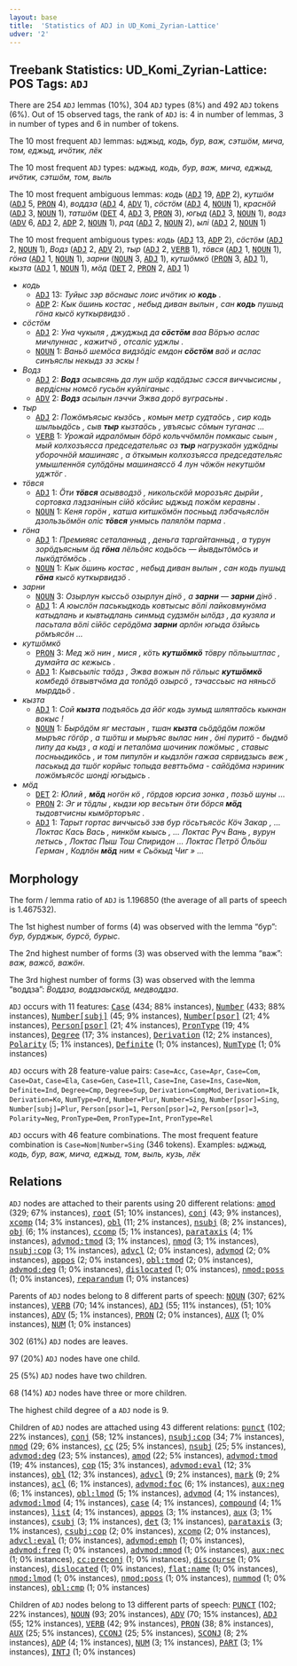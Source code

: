 ```yaml
---
layout: base
title:  'Statistics of ADJ in UD_Komi_Zyrian-Lattice'
udver: '2'
---
```


## Treebank Statistics: UD_Komi_Zyrian-Lattice: POS Tags: `ADJ`

There are 254 `ADJ` lemmas (10%), 304 `ADJ` types (8%) and 492 `ADJ` tokens (6%).
Out of 15 observed tags, the rank of `ADJ` is: 4 in number of lemmas, 3 in number of types and 6 in number of tokens.

The 10 most frequent `ADJ` lemmas: <em>ыджыд, кодь, бур, важ, сэтшӧм, мича, том, еджыд, ичӧтик, лёк</em>

The 10 most frequent `ADJ` types:  <em>ыджыд, кодь, бур, важ, мича, еджыд, ичӧтик, сэтшӧм, том, выль</em>

The 10 most frequent ambiguous lemmas: <em>кодь</em> (<tt><a href="kpv_lattice-pos-ADJ.html">ADJ</a></tt> 19, <tt><a href="kpv_lattice-pos-ADP.html">ADP</a></tt> 2), <em>кутшӧм</em> (<tt><a href="kpv_lattice-pos-ADJ.html">ADJ</a></tt> 5, <tt><a href="kpv_lattice-pos-PRON.html">PRON</a></tt> 4), <em>воддза</em> (<tt><a href="kpv_lattice-pos-ADJ.html">ADJ</a></tt> 4, <tt><a href="kpv_lattice-pos-ADV.html">ADV</a></tt> 1), <em>сӧстӧм</em> (<tt><a href="kpv_lattice-pos-ADJ.html">ADJ</a></tt> 4, <tt><a href="kpv_lattice-pos-NOUN.html">NOUN</a></tt> 1), <em>краснӧй</em> (<tt><a href="kpv_lattice-pos-ADJ.html">ADJ</a></tt> 3, <tt><a href="kpv_lattice-pos-NOUN.html">NOUN</a></tt> 1), <em>татшӧм</em> (<tt><a href="kpv_lattice-pos-DET.html">DET</a></tt> 4, <tt><a href="kpv_lattice-pos-ADJ.html">ADJ</a></tt> 3, <tt><a href="kpv_lattice-pos-PRON.html">PRON</a></tt> 3), <em>югыд</em> (<tt><a href="kpv_lattice-pos-ADJ.html">ADJ</a></tt> 3, <tt><a href="kpv_lattice-pos-NOUN.html">NOUN</a></tt> 1), <em>водз</em> (<tt><a href="kpv_lattice-pos-ADV.html">ADV</a></tt> 6, <tt><a href="kpv_lattice-pos-ADJ.html">ADJ</a></tt> 2, <tt><a href="kpv_lattice-pos-ADP.html">ADP</a></tt> 2, <tt><a href="kpv_lattice-pos-NOUN.html">NOUN</a></tt> 1), <em>рад</em> (<tt><a href="kpv_lattice-pos-ADJ.html">ADJ</a></tt> 2, <tt><a href="kpv_lattice-pos-NOUN.html">NOUN</a></tt> 2), <em>ылі</em> (<tt><a href="kpv_lattice-pos-ADJ.html">ADJ</a></tt> 2, <tt><a href="kpv_lattice-pos-NOUN.html">NOUN</a></tt> 1)

The 10 most frequent ambiguous types:  <em>кодь</em> (<tt><a href="kpv_lattice-pos-ADJ.html">ADJ</a></tt> 13, <tt><a href="kpv_lattice-pos-ADP.html">ADP</a></tt> 2), <em>сӧстӧм</em> (<tt><a href="kpv_lattice-pos-ADJ.html">ADJ</a></tt> 2, <tt><a href="kpv_lattice-pos-NOUN.html">NOUN</a></tt> 1), <em>Водз</em> (<tt><a href="kpv_lattice-pos-ADJ.html">ADJ</a></tt> 2, <tt><a href="kpv_lattice-pos-ADV.html">ADV</a></tt> 2), <em>тыр</em> (<tt><a href="kpv_lattice-pos-ADJ.html">ADJ</a></tt> 2, <tt><a href="kpv_lattice-pos-VERB.html">VERB</a></tt> 1), <em>тӧвся</em> (<tt><a href="kpv_lattice-pos-ADJ.html">ADJ</a></tt> 1, <tt><a href="kpv_lattice-pos-NOUN.html">NOUN</a></tt> 1), <em>гӧна</em> (<tt><a href="kpv_lattice-pos-ADJ.html">ADJ</a></tt> 1, <tt><a href="kpv_lattice-pos-NOUN.html">NOUN</a></tt> 1), <em>зарни</em> (<tt><a href="kpv_lattice-pos-NOUN.html">NOUN</a></tt> 3, <tt><a href="kpv_lattice-pos-ADJ.html">ADJ</a></tt> 1), <em>кутшӧмкӧ</em> (<tt><a href="kpv_lattice-pos-PRON.html">PRON</a></tt> 3, <tt><a href="kpv_lattice-pos-ADJ.html">ADJ</a></tt> 1), <em>кызта</em> (<tt><a href="kpv_lattice-pos-ADJ.html">ADJ</a></tt> 1, <tt><a href="kpv_lattice-pos-NOUN.html">NOUN</a></tt> 1), <em>мӧд</em> (<tt><a href="kpv_lattice-pos-DET.html">DET</a></tt> 2, <tt><a href="kpv_lattice-pos-PRON.html">PRON</a></tt> 2, <tt><a href="kpv_lattice-pos-ADJ.html">ADJ</a></tt> 1)


* <em>кодь</em>
  * <tt><a href="kpv_lattice-pos-ADJ.html">ADJ</a></tt> 13: <em>Туйыс зэр вӧснаыс лоис ичӧтик ю <b>кодь</b> .</em>
  * <tt><a href="kpv_lattice-pos-ADP.html">ADP</a></tt> 2: <em>Кык ӧшинь костас , небыд диван вылын , сан <b>кодь</b> пушыд гӧна кысӧ куткырвидзӧ .</em>
* <em>сӧстӧм</em>
  * <tt><a href="kpv_lattice-pos-ADJ.html">ADJ</a></tt> 2: <em>Уна чукыля , джуджыд да <b>сӧстӧм</b> ваа Вӧръю аслас мичлуннас , кажитчӧ , отсаліс уджлы .</em>
  * <tt><a href="kpv_lattice-pos-NOUN.html">NOUN</a></tt> 1: <em>Ваньӧ шемӧса видзӧдіс емдон <b>сӧстӧм</b> ваӧ и аслас синъяслы некыдз эз эскы !</em>
* <em>Водз</em>
  * <tt><a href="kpv_lattice-pos-ADJ.html">ADJ</a></tt> 2: <em><b>Водз</b> асывсянь да лун шӧр кадӧдзыс сэсся виччысисны , вердісны номсӧ гусьӧн куйліганыс .</em>
  * <tt><a href="kpv_lattice-pos-ADV.html">ADV</a></tt> 2: <em><b>Водз</b> асылын лэччи Эжва дорӧ вуграсьны .</em>
* <em>тыр</em>
  * <tt><a href="kpv_lattice-pos-ADJ.html">ADJ</a></tt> 2: <em>Пожӧмъясыс кызӧсь , комын метр судтаӧсь , сир кодь шыльыдӧсь , сыв <b>тыр</b> кызтаӧсь , увъясыс сӧмын туганас ...</em>
  * <tt><a href="kpv_lattice-pos-VERB.html">VERB</a></tt> 1: <em>Урожай идралӧмын бӧрӧ кольччӧмлӧн помкаыс сыын , мый колхозъясса председательяс оз <b>тыр</b> нагрузкаӧн уджӧдны уборочнӧй машинаяс , а ӧткымын колхозъясса председательяс умышленнӧя сулӧдӧны машинаяссӧ 4 лун чӧжӧн некутшӧм уджтӧг .</em>
* <em>тӧвся</em>
  * <tt><a href="kpv_lattice-pos-ADJ.html">ADJ</a></tt> 1: <em>Ӧти <b>тӧвся</b> асывводзӧ , никольскӧй морозъяс дырйи , сортовка лэдзанінын сійӧ кӧсйис ыджыд пожӧм керавны .</em>
  * <tt><a href="kpv_lattice-pos-NOUN.html">NOUN</a></tt> 1: <em>Кеня горӧн , катша китшкӧмӧн посньыд лэбачьяслӧн дзользьӧмӧн оліс <b>тӧвся</b> унмысь палялӧм парма .</em>
* <em>гӧна</em>
  * <tt><a href="kpv_lattice-pos-ADJ.html">ADJ</a></tt> 1: <em>Премияяс сеталанныд , деньга таргайтанныд , a турун зорӧдъясным ӧд <b>гӧна</b> лёльӧяс кодьӧсь — йывдытӧмӧсь и пыкӧдтӧмӧсь .</em>
  * <tt><a href="kpv_lattice-pos-NOUN.html">NOUN</a></tt> 1: <em>Кык ӧшинь костас , небыд диван вылын , сан кодь пушыд <b>гӧна</b> кысӧ куткырвидзӧ .</em>
* <em>зарни</em>
  * <tt><a href="kpv_lattice-pos-NOUN.html">NOUN</a></tt> 3: <em>Озырлун кыссьӧ озырлун дінӧ , a <b>зарни</b> — <b>зарни</b> дінӧ .</em>
  * <tt><a href="kpv_lattice-pos-ADJ.html">ADJ</a></tt> 1: <em>A юыслӧн паськыдкодь ковтысыс вӧлі лайковмунӧма катыдлань и кывтыдлань синмыд судзмӧн ылӧдз , да кузяла и пасьтала вӧлі сійӧс серӧдӧма <b>зарни</b> арлӧн югыда ӧзйысь рӧмъясӧн ...</em>
* <em>кутшӧмкӧ</em>
  * <tt><a href="kpv_lattice-pos-PRON.html">PRON</a></tt> 3: <em>Мед жӧ нин , мися , кӧть <b>кутшӧмкӧ</b> тӧвру пӧльыштлас , думайта ас кежысь .</em>
  * <tt><a href="kpv_lattice-pos-ADJ.html">ADJ</a></tt> 1: <em>Кывсьыліс таӧдз , Эжва вожын пӧ гӧльыс <b>кутшӧмкӧ</b> комбедӧ ӧтвывтчӧма да топӧдӧ озырсӧ , тэчассьыс на няньсӧ мырддьӧ .</em>
* <em>кызта</em>
  * <tt><a href="kpv_lattice-pos-ADJ.html">ADJ</a></tt> 1: <em>Сой <b>кызта</b> подъяӧсь да йӧг кодь зумыд шляптаӧсь кыкнан вокыс !</em>
  * <tt><a href="kpv_lattice-pos-NOUN.html">NOUN</a></tt> 1: <em>Бырӧдӧм яг местаын , тшан <b>кызта</b> сьӧдӧдӧм пожӧм мыръяс гӧгӧр , a тшӧтш и мыръяс вылас нин , ӧні пуритӧ - быдмӧ пипу да кыдз , a коді и петалӧма шочиник пожӧмыс , ставыс посньыдикӧсь , и том пипулӧн и кыдзлӧн гажаа сярвидзысь веж , паськыд да тшӧг корйыс топыда вевттьӧма - сайӧдӧма нэриник пожӧмъясӧс шонді югыдысь .</em>
* <em>мӧд</em>
  * <tt><a href="kpv_lattice-pos-DET.html">DET</a></tt> 2: <em>Юлий , <b>мӧд</b> ногӧн кӧ , гӧрдов юрсиа зонка , позьӧ шуны ...</em>
  * <tt><a href="kpv_lattice-pos-PRON.html">PRON</a></tt> 2: <em>Эг и тӧдлы , кыдзи юр весьтын ӧти бӧрся <b>мӧд</b> тыдовтчисны кымӧрторъяс .</em>
  * <tt><a href="kpv_lattice-pos-ADJ.html">ADJ</a></tt> 1: <em>Тарыт гортас виччысьӧ зэв бур гӧсьтъясӧс Кӧч Закар , ... Локтас Кась Вась , нинкӧм кыысь , ... Локтас Руч Вань , вурун летысь , Локтас Пыш Тош Спиридон ... Локтас Петрӧ Ӧльӧш Герман , Кодлӧн <b>мӧд</b> ним « Сьӧкыд Чиг » ...</em>

## Morphology

The form / lemma ratio of `ADJ` is 1.196850 (the average of all parts of speech is 1.467532).

The 1st highest number of forms (4) was observed with the lemma “бур”: <em>бур, бурджык, бурсӧ, бурыс</em>.

The 2nd highest number of forms (3) was observed with the lemma “важ”: <em>важ, важсӧ, важӧн</em>.

The 3rd highest number of forms (3) was observed with the lemma “воддза”: <em>Воддза, воддзаыскӧд, медводдза</em>.

`ADJ` occurs with 11 features: <tt><a href="kpv_lattice-feat-Case.html">Case</a></tt> (434; 88% instances), <tt><a href="kpv_lattice-feat-Number.html">Number</a></tt> (433; 88% instances), <tt><a href="kpv_lattice-feat-Number-subj.html">Number[subj]</a></tt> (45; 9% instances), <tt><a href="kpv_lattice-feat-Number-psor.html">Number[psor]</a></tt> (21; 4% instances), <tt><a href="kpv_lattice-feat-Person-psor.html">Person[psor]</a></tt> (21; 4% instances), <tt><a href="kpv_lattice-feat-PronType.html">PronType</a></tt> (19; 4% instances), <tt><a href="kpv_lattice-feat-Degree.html">Degree</a></tt> (17; 3% instances), <tt><a href="kpv_lattice-feat-Derivation.html">Derivation</a></tt> (12; 2% instances), <tt><a href="kpv_lattice-feat-Polarity.html">Polarity</a></tt> (5; 1% instances), <tt><a href="kpv_lattice-feat-Definite.html">Definite</a></tt> (1; 0% instances), <tt><a href="kpv_lattice-feat-NumType.html">NumType</a></tt> (1; 0% instances)

`ADJ` occurs with 28 feature-value pairs: `Case=Acc`, `Case=Apr`, `Case=Com`, `Case=Dat`, `Case=Ela`, `Case=Gen`, `Case=Ill`, `Case=Ine`, `Case=Ins`, `Case=Nom`, `Definite=Ind`, `Degree=Cmp`, `Degree=Sup`, `Derivation=CompMod`, `Derivation=Ik`, `Derivation=Ko`, `NumType=Ord`, `Number=Plur`, `Number=Sing`, `Number[psor]=Sing`, `Number[subj]=Plur`, `Person[psor]=1`, `Person[psor]=2`, `Person[psor]=3`, `Polarity=Neg`, `PronType=Dem`, `PronType=Int`, `PronType=Rel`

`ADJ` occurs with 46 feature combinations.
The most frequent feature combination is `Case=Nom|Number=Sing` (346 tokens).
Examples: <em>ыджыд, кодь, бур, важ, мича, еджыд, том, выль, кузь, лёк</em>


## Relations

`ADJ` nodes are attached to their parents using 20 different relations: <tt><a href="kpv_lattice-dep-amod.html">amod</a></tt> (329; 67% instances), <tt><a href="kpv_lattice-dep-root.html">root</a></tt> (51; 10% instances), <tt><a href="kpv_lattice-dep-conj.html">conj</a></tt> (43; 9% instances), <tt><a href="kpv_lattice-dep-xcomp.html">xcomp</a></tt> (14; 3% instances), <tt><a href="kpv_lattice-dep-obl.html">obl</a></tt> (11; 2% instances), <tt><a href="kpv_lattice-dep-nsubj.html">nsubj</a></tt> (8; 2% instances), <tt><a href="kpv_lattice-dep-obj.html">obj</a></tt> (6; 1% instances), <tt><a href="kpv_lattice-dep-ccomp.html">ccomp</a></tt> (5; 1% instances), <tt><a href="kpv_lattice-dep-parataxis.html">parataxis</a></tt> (4; 1% instances), <tt><a href="kpv_lattice-dep-advmod-tmod.html">advmod:tmod</a></tt> (3; 1% instances), <tt><a href="kpv_lattice-dep-nmod.html">nmod</a></tt> (3; 1% instances), <tt><a href="kpv_lattice-dep-nsubj-cop.html">nsubj:cop</a></tt> (3; 1% instances), <tt><a href="kpv_lattice-dep-advcl.html">advcl</a></tt> (2; 0% instances), <tt><a href="kpv_lattice-dep-advmod.html">advmod</a></tt> (2; 0% instances), <tt><a href="kpv_lattice-dep-appos.html">appos</a></tt> (2; 0% instances), <tt><a href="kpv_lattice-dep-obl-tmod.html">obl:tmod</a></tt> (2; 0% instances), <tt><a href="kpv_lattice-dep-advmod-deg.html">advmod:deg</a></tt> (1; 0% instances), <tt><a href="kpv_lattice-dep-dislocated.html">dislocated</a></tt> (1; 0% instances), <tt><a href="kpv_lattice-dep-nmod-poss.html">nmod:poss</a></tt> (1; 0% instances), <tt><a href="kpv_lattice-dep-reparandum.html">reparandum</a></tt> (1; 0% instances)

Parents of `ADJ` nodes belong to 8 different parts of speech: <tt><a href="kpv_lattice-pos-NOUN.html">NOUN</a></tt> (307; 62% instances), <tt><a href="kpv_lattice-pos-VERB.html">VERB</a></tt> (70; 14% instances), <tt><a href="kpv_lattice-pos-ADJ.html">ADJ</a></tt> (55; 11% instances),  (51; 10% instances), <tt><a href="kpv_lattice-pos-ADV.html">ADV</a></tt> (5; 1% instances), <tt><a href="kpv_lattice-pos-PRON.html">PRON</a></tt> (2; 0% instances), <tt><a href="kpv_lattice-pos-AUX.html">AUX</a></tt> (1; 0% instances), <tt><a href="kpv_lattice-pos-NUM.html">NUM</a></tt> (1; 0% instances)

302 (61%) `ADJ` nodes are leaves.

97 (20%) `ADJ` nodes have one child.

25 (5%) `ADJ` nodes have two children.

68 (14%) `ADJ` nodes have three or more children.

The highest child degree of a `ADJ` node is 9.

Children of `ADJ` nodes are attached using 43 different relations: <tt><a href="kpv_lattice-dep-punct.html">punct</a></tt> (102; 22% instances), <tt><a href="kpv_lattice-dep-conj.html">conj</a></tt> (58; 12% instances), <tt><a href="kpv_lattice-dep-nsubj-cop.html">nsubj:cop</a></tt> (34; 7% instances), <tt><a href="kpv_lattice-dep-nmod.html">nmod</a></tt> (29; 6% instances), <tt><a href="kpv_lattice-dep-cc.html">cc</a></tt> (25; 5% instances), <tt><a href="kpv_lattice-dep-nsubj.html">nsubj</a></tt> (25; 5% instances), <tt><a href="kpv_lattice-dep-advmod-deg.html">advmod:deg</a></tt> (23; 5% instances), <tt><a href="kpv_lattice-dep-amod.html">amod</a></tt> (22; 5% instances), <tt><a href="kpv_lattice-dep-advmod-tmod.html">advmod:tmod</a></tt> (19; 4% instances), <tt><a href="kpv_lattice-dep-cop.html">cop</a></tt> (15; 3% instances), <tt><a href="kpv_lattice-dep-advmod-eval.html">advmod:eval</a></tt> (12; 3% instances), <tt><a href="kpv_lattice-dep-obl.html">obl</a></tt> (12; 3% instances), <tt><a href="kpv_lattice-dep-advcl.html">advcl</a></tt> (9; 2% instances), <tt><a href="kpv_lattice-dep-mark.html">mark</a></tt> (9; 2% instances), <tt><a href="kpv_lattice-dep-acl.html">acl</a></tt> (6; 1% instances), <tt><a href="kpv_lattice-dep-advmod-foc.html">advmod:foc</a></tt> (6; 1% instances), <tt><a href="kpv_lattice-dep-aux-neg.html">aux:neg</a></tt> (6; 1% instances), <tt><a href="kpv_lattice-dep-obl-lmod.html">obl:lmod</a></tt> (5; 1% instances), <tt><a href="kpv_lattice-dep-advmod.html">advmod</a></tt> (4; 1% instances), <tt><a href="kpv_lattice-dep-advmod-lmod.html">advmod:lmod</a></tt> (4; 1% instances), <tt><a href="kpv_lattice-dep-case.html">case</a></tt> (4; 1% instances), <tt><a href="kpv_lattice-dep-compound.html">compound</a></tt> (4; 1% instances), <tt><a href="kpv_lattice-dep-list.html">list</a></tt> (4; 1% instances), <tt><a href="kpv_lattice-dep-appos.html">appos</a></tt> (3; 1% instances), <tt><a href="kpv_lattice-dep-aux.html">aux</a></tt> (3; 1% instances), <tt><a href="kpv_lattice-dep-csubj.html">csubj</a></tt> (3; 1% instances), <tt><a href="kpv_lattice-dep-det.html">det</a></tt> (3; 1% instances), <tt><a href="kpv_lattice-dep-parataxis.html">parataxis</a></tt> (3; 1% instances), <tt><a href="kpv_lattice-dep-csubj-cop.html">csubj:cop</a></tt> (2; 0% instances), <tt><a href="kpv_lattice-dep-xcomp.html">xcomp</a></tt> (2; 0% instances), <tt><a href="kpv_lattice-dep-advcl-eval.html">advcl:eval</a></tt> (1; 0% instances), <tt><a href="kpv_lattice-dep-advmod-emph.html">advmod:emph</a></tt> (1; 0% instances), <tt><a href="kpv_lattice-dep-advmod-freq.html">advmod:freq</a></tt> (1; 0% instances), <tt><a href="kpv_lattice-dep-advmod-mmod.html">advmod:mmod</a></tt> (1; 0% instances), <tt><a href="kpv_lattice-dep-aux-nec.html">aux:nec</a></tt> (1; 0% instances), <tt><a href="kpv_lattice-dep-cc-preconj.html">cc:preconj</a></tt> (1; 0% instances), <tt><a href="kpv_lattice-dep-discourse.html">discourse</a></tt> (1; 0% instances), <tt><a href="kpv_lattice-dep-dislocated.html">dislocated</a></tt> (1; 0% instances), <tt><a href="kpv_lattice-dep-flat-name.html">flat:name</a></tt> (1; 0% instances), <tt><a href="kpv_lattice-dep-nmod-lmod.html">nmod:lmod</a></tt> (1; 0% instances), <tt><a href="kpv_lattice-dep-nmod-poss.html">nmod:poss</a></tt> (1; 0% instances), <tt><a href="kpv_lattice-dep-nummod.html">nummod</a></tt> (1; 0% instances), <tt><a href="kpv_lattice-dep-obl-cmp.html">obl:cmp</a></tt> (1; 0% instances)

Children of `ADJ` nodes belong to 13 different parts of speech: <tt><a href="kpv_lattice-pos-PUNCT.html">PUNCT</a></tt> (102; 22% instances), <tt><a href="kpv_lattice-pos-NOUN.html">NOUN</a></tt> (93; 20% instances), <tt><a href="kpv_lattice-pos-ADV.html">ADV</a></tt> (70; 15% instances), <tt><a href="kpv_lattice-pos-ADJ.html">ADJ</a></tt> (55; 12% instances), <tt><a href="kpv_lattice-pos-VERB.html">VERB</a></tt> (42; 9% instances), <tt><a href="kpv_lattice-pos-PRON.html">PRON</a></tt> (38; 8% instances), <tt><a href="kpv_lattice-pos-AUX.html">AUX</a></tt> (25; 5% instances), <tt><a href="kpv_lattice-pos-CCONJ.html">CCONJ</a></tt> (25; 5% instances), <tt><a href="kpv_lattice-pos-SCONJ.html">SCONJ</a></tt> (8; 2% instances), <tt><a href="kpv_lattice-pos-ADP.html">ADP</a></tt> (4; 1% instances), <tt><a href="kpv_lattice-pos-NUM.html">NUM</a></tt> (3; 1% instances), <tt><a href="kpv_lattice-pos-PART.html">PART</a></tt> (3; 1% instances), <tt><a href="kpv_lattice-pos-INTJ.html">INTJ</a></tt> (1; 0% instances)

